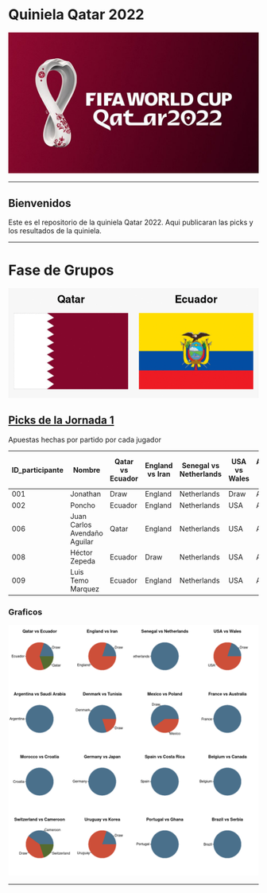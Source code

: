# Quiniela Qatar 2022
<p align="center">

<img src="media/fifa.jpg" alt="Fifa2022" width="1000"/>

---
    

## Bienvenidos


Este es el repositorio de la quiniela Qatar 2022. Aqui publicaran las picks y los resultados de la quiniela.

---

# **Fase de Grupos**

![](flags/matches/matches.gif)
  

## <u>**Picks de la Jornada 1**</u>
Apuestas hechas por partido por cada jugador

| ID_participante | Nombre                       | Qatar vs Ecuador | England vs Iran | Senegal vs Netherlands | USA vs Wales | Argentina vs Saudi Arabia | Denmark vs Tunisia | Mexico vs Poland | France vs Australia | Morocco vs Croatia | Germany vs Japan | Spain vs Costa Rica | Belgium vs Canada | Switzerland vs Cameroon | Uruguay vs Korea | Portugal vs Ghana | Brazil vs Serbia |
| --------------- | ---------------------------- | ---------------- | --------------- | ---------------------- | ------------ | ------------------------- | ------------------ | ---------------- | ------------------- | ------------------ | ---------------- | ------------------- | ----------------- | ----------------------- | ---------------- | ----------------- | ---------------- |
| 001             | Jonathan                     | Draw             | England         | Netherlands            | Draw         | Argentina                 | Denmark            | Draw             | France              | Croatia            | Germany          | Spain               | Belgium           | Draw                    | Draw             | Portugal          | Brazil           |
| 002             | Poncho                       | Ecuador          | England         | Netherlands            | USA          | Argentina                 | Denmark            | Draw             | France              | Croatia            | Germany          | Spain               | Belgium           | Cameroon                | Uruguay          | Portugal          | Brazil           |
| 006             | Juan Carlos Avendaño Aguilar | Qatar            | England         | Netherlands            | USA          | Argentina                 | Denmark            | Draw             | France              | Croatia            | Germany          | Spain               | Belgium           | Switzerland             | Uruguay          | Portugal          | Brazil           |
| 008             | Héctor Zepeda               | Ecuador          | Draw            | Netherlands            | USA          | Argentina                 | Denmark            | Mexico           | France              | Croatia            | Germany          | Spain               | Belgium           | Draw                    | Uruguay          | Portugal          | Brazil           |
| 009             | Luis Temo Marquez            | Ecuador          | England         | Netherlands            | USA          | Argentina                 | Draw               | Mexico           | France              | Croatia            | Germany          | Spain               | Belgium           | Cameroon                | Uruguay          | Portugal          | Brazil           |


### Graficos

![](media/01.picks_stage1.png )

---
